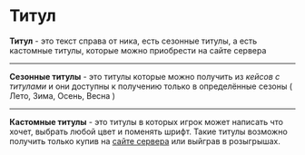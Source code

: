 # Титул 
**Титул** - это текст справа от ника, есть сезонные титулы, а есть кастомные титулы, которые можно приобрести на сайте сервера		
___
**Сезонные титулы** - это титулы которые можно получить из *кейсов с титулами* и они доступны к получению только в определённые сезоны ( Лето, Зима, Осень, Весна )
___
**Кастомные титулы** - это титулы в которых игрок может написать что хочет, выбрать любой цвет и поменять шрифт. Такие титулы возможно получить только купив на [сайте сервера](https://holyworld.ru/payment/lite/3200) или выйграв в розыгрышах.
